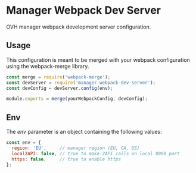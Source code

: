 # Manager Webpack Dev Server

OVH manager webpack development server configuration.

## Usage

This configuration is meant to be merged with your webpack configuration using
the webpack-merge library.

```js
const merge = require('webpack-merge');
const devServer = require('manager-webpack-dev-server');
const devConfig = devServer.config(env);

module.exports = merge(yourWebpackConfig, devConfig);
```

## Env

The _env_ parameter is an object containing the following values:

```js
const env = {
  region: 'EU',     // manager region (EU, CA, US)
  local2API: false, // true to make 2API calls on local 8080 port
  https: false,     // true to enable https
};
```
